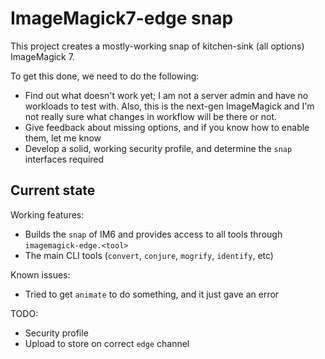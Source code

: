 # ImageMagick7-edge snap

This project creates a mostly-working snap of kitchen-sink (all options)
ImageMagick 7.

To get this done, we need to do the following:
 - Find out what doesn't work yet; I am not a server admin and have no
   workloads to test with. Also, this is the next-gen ImageMagick and 
   I'm not really sure what changes in workflow will be there or not.
 - Give feedback about missing options, and if you know how to enable
   them, let me know
 - Develop a solid, working security profile, and determine the `snap`
   interfaces required

## Current state

Working features:
 - Builds the `snap` of IM6 and provides access to all tools through
   `imagemagick-edge.<tool>`
 - The main CLI tools (`convert`, `conjure`, `mogrify`, `identify`, etc)

Known issues:
 - Tried to get `animate` to do something, and it just gave an error

TODO:
 - Security profile
 - Upload to store on correct `edge` channel
